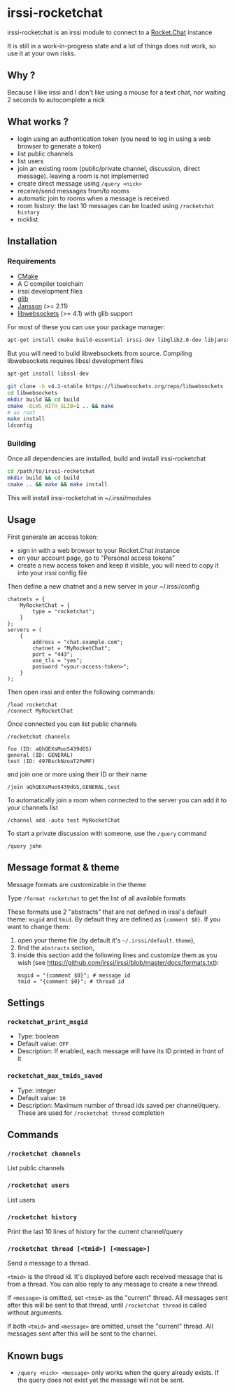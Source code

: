 # irssi-rocketchat

irssi-rocketchat is an irssi module to connect to a [Rocket.Chat] instance

It is still in a work-in-progress state and a lot of things does not work, so
use it at your own risks.

## Why ?

Because I like irssi and I don't like using a mouse for a text chat, nor
waiting 2 seconds to autocomplete a nick

## What works ?

* login using an authentication token (you need to log in using a web browser
  to generate a token)
* list public channels
* list users
* join an existing room (public/private channel, discussion, direct message).
  leaving a room is not implemented
* create direct message using `/query <nick>`
* receive/send messages from/to rooms
* automatic join to rooms when a message is received
* room history: the last 10 messages can be loaded using `/rocketchat history`
* nicklist

## Installation

### Requirements

* [CMake](https://cmake.org)
* A C compiler toolchain
* irssi development files
* [glib](https://developer.gnome.org/glib/)
* [Jansson](https://digip.org/jansson/) (>= 2.11)
* [libwebsockets](https://libwebsockets.org/) (>= 4.1) with glib support

For most of these you can use your package manager:

```sh
apt-get install cmake build-essential irssi-dev libglib2.0-dev libjansson-dev
```

But you will need to build libwebsockets from source. Compiling libwebsockets
requires libssl development files

```sh
apt-get install libssl-dev
```

```sh
git clone -b v4.1-stable https://libwebsockets.org/repo/libwebsockets
cd libwebsockets
mkdir build && cd build
cmake -DLWS_WITH_GLIB=1 .. && make
# as root
make install
ldconfig
```

### Building

Once all dependencies are installed, build and install irssi-rocketchat

```sh
cd /path/to/irssi-rocketchat
mkdir build && cd build
cmake .. && make && make install
```

This will install irssi-rocketchat in ~/.irssi/modules

## Usage

First generate an access token:

* sign in with a web browser to your Rocket.Chat instance
* on your account page, go to "Personal access tokens"
* create a new access token and keep it visible, you will need to copy it into
  your irssi config file

Then define a new chatnet and a new server in your ~/.irssi/config

```
chatnets = {
    MyRocketChat = {
        type = "rocketchat";
    }
};
servers = (
    {
        address = "chat.example.com";
        chatnet = "MyRocketChat";
        port = "443";
        use_tls = "yes";
        password "<your-access-token>";
    }
);
```

Then open irssi and enter the following commands:

```
/load rocketchat
/connect MyRocketChat
```

Once connected you can list public channels

```
/rocketchat channels
```

```
foo (ID: aQhQEXsMuoS439dGS)
general (ID: GENERAL)
test (ID: 497BsckNzoaT2PeMF)
```

and join one or more using their ID or their name

```
/join aQhQEXsMuoS439dGS,GENERAL,test
```

To automatically join a room when connected to the server you can add it to
your channels list

```
/channel add -auto test MyRocketChat
```

To start a private discussion with someone, use the `/query` command

```
/query john
```

## Message format & theme

Message formats are customizable in the theme

Type `/format rocketchat` to get the list of all available formats

These formats use 2 "abstracts" that are not defined in irssi's default theme:
`msgid` and `tmid`. By default they are defined as `{comment $0}`. If you want
to change them:

1. open your theme file (by default it's `~/.irssi/default.theme`),
2. find the `abstracts` section,
3. inside this section add the following lines and customize them as you wish
   (see https://github.com/irssi/irssi/blob/master/docs/formats.txt):
   ```
   msgid = "{comment $0}"; # message id
   tmid = "{comment $0}"; # thread id
   ```

## Settings

### `rocketchat_print_msgid`

- Type: boolean
- Default value: `OFF`
- Description: If enabled, each message will have its ID printed in front of it

### `rocketchat_max_tmids_saved`

- Type: integer
- Default value: `10`
- Description: Maximum number of thread ids saved per channel/query. These are
  used for `/rocketchat thread` completion

## Commands

### `/rocketchat channels`

List public channels

### `/rocketchat users`

List users

### `/rocketchat history`

Print the last 10 lines of history for the current channel/query

### `/rocketchat thread [<tmid>] [<message>]`

Send a message to a thread.

`<tmid>` is the thread id. It's displayed before each received message that is
from a thread. You can also reply to any message to create a new thread.

If `<message>` is omitted, set `<tmid>` as the "current" thread.
All messages sent after this will be sent to that thread, until
`/rocketchat thread` is called without arguments.

If both `<tmid>` and `<message>` are omitted, unset the "current" thread.
All messages sent after this will be sent to the channel.

## Known bugs

* `/query <nick> <message>` only works when the query already exists. If the
  query does not exist yet the message will not be sent.

[Rocket.Chat]: https://rocket.chat/
